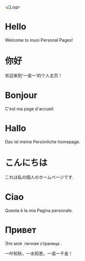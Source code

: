 <html>
<head>
<meta charset="utf-8">
<meta name="viewport" content="width=device-width, initial-scale=1.0, maximum-scale=1.0, user-scalable=no">
<meta http-equiv="X-UA-Compatible" content="IE=edge">
<meta name="description" content="inuoi's Homepage'">
<meta name="keywords" content="inuoi">
<meta name="author" content="inuoi">
<link rel="stylesheet" type="text/css" href="lib/font-awesome-4.7.0/css/font-awesome.min.css">
<link rel="shortcut icon" type="image/x-icon" href="https://q1.qlogo.cn/g?b=qq&nk=29322171&s=640">
<link rel="stylesheet" type="text/css" href="css/animate.css">
<link rel="stylesheet" type="text/css" href="css/owl.carousel.css">
<link rel="stylesheet" type="text/css" href="css/magnific-popup.css">
<link rel="stylesheet" type="text/css" href="css/jquery.mCustomScrollbar.min.css">
<link rel="stylesheet" type="text/css" href="css/partical-animation.css">
<link rel="stylesheet" type="text/css" href="lib/bootstrap/css/bootstrap-theme.min.css">
<link rel="stylesheet" type="text/css" href="lib/bootstrap/css/bootstrap.min.css">
<link rel="stylesheet" type="text/css" href="css/reset.css">
<link rel="stylesheet" type="text/css" href="css/structure.css">
<link rel="stylesheet" type="text/css" href="css/main-style-2016.css">
<link rel="stylesheet" type="text/css" href="css/responsive.css">
</head>
<body class="single-image">
<div class="page-loader-wrapper">
<div class="loader">
</div>
</div>
<div id="main-wrapper">
<main id="main" class="background" data-image="https://github.com/Qiaojo/qiaojo.github.io/blob/main/inuoi001.jpg">
<div class="overlay" style="background-color: rgba(0,0,0,0.6)"></div>
<div class="nc-content-section index nc-active vhm">
<div id="particles-js"></div>
<div id="home-page" class="page-wrapper vhm-item active-home anim s01">
<div class="container">
<div class="logo ac anim fadeInUp s01 delay-0-5s">
<div class="logo-wrp">
<img src="https://q1.qlogo.cn/g?b=qq&nk=29322171&s=640" style="border-radius: 50%;" alt="Logo"/>
</div>
</div>
<div class="tagline ac anim fadeInUp s01 delay-0-6s">
<div class="carousel-widget text-carousel" data-itemrange="false" data-in="fadeIn" data-out="fadeOut" data-autoplay="true" data-loop="true" data-items="1" data-mouseDrag="false" data-touchDrag="false">
<div class="carousel">
<div class="owl-carousel owl-theme">
<div class="item">
<h1>Hello</h1>
<p>Welcome to inuoi Personal Pages!</p>
</div>
<div class="item">
<h1>你好</h1>
<p>欢迎来到‘一诺一'的个人主页！</p>
</div>
<div class="item">
<h1>Bonjour</h1>
<p>C'est ma page d'accueil.</p>
</div>
<div class="item">
<h1>Hallo</h1>
<p>Das ist meine Persönliche homepage.</p>
</div>
<div class="item">
<h1>こんにちは</h1>
<p>これは私の個人のホームページです.</p>
</div>
<div class="item">
<h1>Ciao</h1>
<p>Questa è la mia Pagina personale.</p>
</div>
<div class="item">
<h1>Привет</h1>
<p>Это моя  личная страница .</p>
</div>
</div>
</div>
</div>
</div>
<div class="social-icon ac anim fadeInUp s01 delay-0-9s">
<a class="icon vhm" target="_blank" href="https://www.inuoi.com">
<span class="box"></span>
<i class="fa fa-home vhm-item"></i>
</a>
<a class="icon vhm" target="_blank" href="https://www.inuoi.com">
<span class="box"></span>
<i class="fa fa-indent vhm-item"></i>
</a>
<a class="icon vhm" target="_blank" href="mailto:qqlittlejoe@163.com">
<span class="box"></span>
<i class="fa fa-envelope vhm-item"></i>
</a>
<a class="icon vhm" target="_blank" href="http://wpa.qq.com/msgrd?v=3&uin=29322171&site=qq&menu=yes">
<span class="box"></span>
<i class="fa fa-qq vhm-item"></i>
</a>
<a class="icon vhm" target="_blank" href="https://github.com/Qiaojo">
<span class="box"></span>
<i class="fa fa-github vhm-item"></i>
</a>
</div>
<div class="copyrights ac anim fadeInUp s01 delay-1s">
一叶知秋，一水知恩，一诺一千金！<br /><br /><br />
